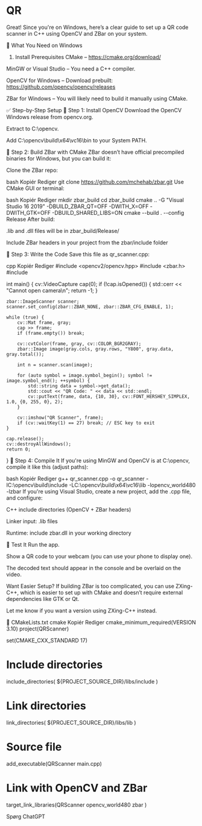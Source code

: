 # QR
Great! Since you're on Windows, here’s a clear guide to set up a QR code scanner in C++ using OpenCV and ZBar on your system.

🧰 What You Need on Windows
1. Install Prerequisites
CMake – https://cmake.org/download/

MinGW or Visual Studio – You need a C++ compiler.

OpenCV for Windows – Download prebuilt: https://github.com/opencv/opencv/releases

ZBar for Windows – You will likely need to build it manually using CMake.

✅ Step-by-Step Setup
🔹 Step 1: Install OpenCV
Download the OpenCV Windows release from opencv.org.

Extract to C:\opencv.

Add C:\opencv\build\x64\vc16\bin to your System PATH.

🔹 Step 2: Build ZBar with CMake
ZBar doesn’t have official precompiled binaries for Windows, but you can build it:

Clone the ZBar repo:

bash
Kopiér
Rediger
git clone https://github.com/mchehab/zbar.git
Use CMake GUI or terminal:

bash
Kopiér
Rediger
mkdir zbar_build
cd zbar_build
cmake .. -G "Visual Studio 16 2019" -DBUILD_ZBAR_QT=OFF -DWITH_X=OFF -DWITH_GTK=OFF -DBUILD_SHARED_LIBS=ON
cmake --build . --config Release
After build:

.lib and .dll files will be in zbar_build/Release/

Include ZBar headers in your project from the zbar/include folder

🔹 Step 3: Write the Code
Save this file as qr_scanner.cpp:

cpp
Kopiér
Rediger
#include <opencv2/opencv.hpp>
#include <zbar.h>
#include <iostream>

int main() {
    cv::VideoCapture cap(0);
    if (!cap.isOpened()) {
        std::cerr << "Cannot open camera\n";
        return -1;
    }

    zbar::ImageScanner scanner;
    scanner.set_config(zbar::ZBAR_NONE, zbar::ZBAR_CFG_ENABLE, 1);

    while (true) {
        cv::Mat frame, gray;
        cap >> frame;
        if (frame.empty()) break;

        cv::cvtColor(frame, gray, cv::COLOR_BGR2GRAY);
        zbar::Image image(gray.cols, gray.rows, "Y800", gray.data, gray.total());

        int n = scanner.scan(image);

        for (auto symbol = image.symbol_begin(); symbol != image.symbol_end(); ++symbol) {
            std::string data = symbol->get_data();
            std::cout << "QR Code: " << data << std::endl;
            cv::putText(frame, data, {10, 30}, cv::FONT_HERSHEY_SIMPLEX, 1.0, {0, 255, 0}, 2);
        }

        cv::imshow("QR Scanner", frame);
        if (cv::waitKey(1) == 27) break; // ESC key to exit
    }

    cap.release();
    cv::destroyAllWindows();
    return 0;
}
🔹 Step 4: Compile It
If you're using MinGW and OpenCV is at C:\opencv, compile it like this (adjust paths):

bash
Kopiér
Rediger
g++ qr_scanner.cpp -o qr_scanner -IC:\opencv\build\include -LC:\opencv\build\x64\vc16\lib -lopencv_world480 -lzbar
If you're using Visual Studio, create a new project, add the .cpp file, and configure:

C++ include directories (OpenCV + ZBar headers)

Linker input: .lib files

Runtime: include zbar.dll in your working directory

🧪 Test It
Run the app.

Show a QR code to your webcam (you can use your phone to display one).

The decoded text should appear in the console and be overlaid on the video.

Want Easier Setup?
If building ZBar is too complicated, you can use ZXing-C++, which is easier to set up with CMake and doesn’t require external dependencies like GTK or Qt.

Let me know if you want a version using ZXing-C++ instead.


📄 CMakeLists.txt
cmake
Kopiér
Rediger
cmake_minimum_required(VERSION 3.10)
project(QRScanner)

set(CMAKE_CXX_STANDARD 17)

# Include directories
include_directories(
    ${PROJECT_SOURCE_DIR}/libs/include
)

# Link directories
link_directories(
    ${PROJECT_SOURCE_DIR}/libs/lib
)

# Source file
add_executable(QRScanner main.cpp)

# Link with OpenCV and ZBar
target_link_libraries(QRScanner
    opencv_world480
    zbar
)






Spørg ChatGPT
